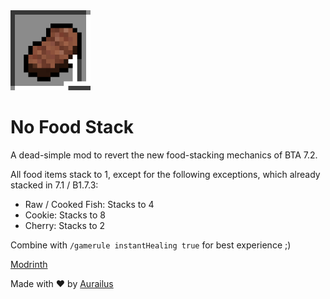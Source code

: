 <img alt="" src="src/main/resources/icon.png" width="128">

# No Food Stack

A dead-simple mod to revert the new food-stacking mechanics of BTA 7.2.

All food items stack to 1, except for the following exceptions, which already stacked in 7.1 / B1.7.3:

- Raw / Cooked Fish: Stacks to 4
- Cookie: Stacks to 8
- Cherry: Stacks to 2

Combine with `/gamerule instantHealing true` for best experience ;)

[Modrinth](https://modrinth.com/mod/bta-no-food-stack)

Made with :heart: by [Aurailus](https://aurailus.com)
